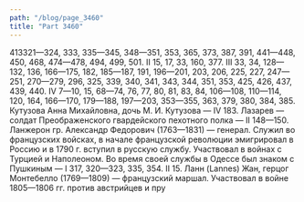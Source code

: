```yaml
---
path: "/blog/page_3460"
title: "Part 3460"
---
```


413321—324, 333, 335—345, 348—351, 353, 365, 373, 387, 391, 441—448, 450, 468, 474—478, 494, 499, 501. II 15, 17, 33, 160, 377. III 33, 34, 128—132, 136, 166—175, 182, 185—187, 191, 196—201, 203, 206, 225, 227, 247—251, 270—279, 296, 325, 339, 340, 341, 343, 344, 351, 353, 425, 426, 437, 439, 440. IV 7—10, 15, 68—74, 76, 77, 80, 81, 83, 84, 106—108, 110—114, 120, 164, 166—170, 179—188, 197—203, 353—355, 363, 379, 380, 384, 385.
Кутузова Анна Михайловна, дочь М. И. Кутузова — IV 183.
Лазарев — солдат Преображенского гвардейского пехотного полка — II 148—150.
Ланжерон гр. Александр Федорович (1763—1831) — генерал. Служил во французских войсках, в начале французской революции эмигрировал в Россию и в 1790 г. вступил в русскую службу. Участвовал в войнах с Турцией и Наполеоном. Во время своей службы в Одессе был знаком с Пушкиным — I 317, 320—323, 335, 354. II 15.
Ланн (Lannes) Жан, герцог Монтебелло (1769—1809) — французский маршал. Участвовал в войне 1805—1806 гг. против австрийцев и пру
